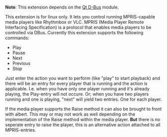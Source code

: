 **Note**: This extension depends on the [Qt D-Bus](http://doc.qt.io/qt-5/qtdbus-index.html) module.

This extension is for linux only. It lets you control running MPRIS-capable media players like Rhythmbox or VLC.
MPRIS (Media Player Remote Interfacing Specification) is a protocol that enables media players to be controlled via DBus.
Currently this extension supports the following commands:
- Play
- Pause
- Next
- Previous
- Stop

Just enter the action you want to perform (like "play" to start playback) and there will be an entry for every player that is running and the action is applicable.
I.e. when you have only one player running and it's already playing, the Play-entry will not occure.
Or; when you have two players running and one is playing, "next" will yield two entries. One for each player.

If the media player supports the Raise method it can also be brought to front with albert.
This may or may not work as well depending on the implementation of the Raise method within the media player.
**But** there is no seperate entry to raise the player, this is an alternative action attached to all MPRIS-entries.
